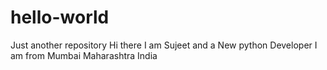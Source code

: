 # hello-world
Just another repository 
Hi there I am Sujeet and a New python Developer 
I am from Mumbai Maharashtra India
